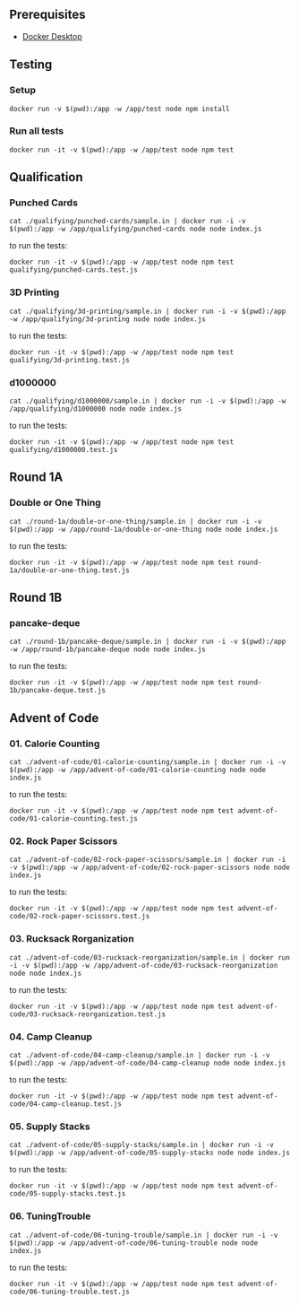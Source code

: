 ## Prerequisites

- [Docker Desktop]([http://](https://docs.docker.com/get-docker/))

## Testing

### Setup

```
docker run -v $(pwd):/app -w /app/test node npm install
```

### Run all tests

```
docker run -it -v $(pwd):/app -w /app/test node npm test
```

<!-- intro-end -->
## Qualification

<!-- stage-start: qualifying -->

### Punched Cards

<!-- problem-start: qualifying:punched-cards -->

```
cat ./qualifying/punched-cards/sample.in | docker run -i -v $(pwd):/app -w /app/qualifying/punched-cards node node index.js
```

to run the tests:

```
docker run -it -v $(pwd):/app -w /app/test node npm test qualifying/punched-cards.test.js
```

<!-- problem-end: qualifying:punched-cards -->

### 3D Printing

<!-- problem-start: qualifying:3d-printing -->

```
cat ./qualifying/3d-printing/sample.in | docker run -i -v $(pwd):/app -w /app/qualifying/3d-printing node node index.js
```

to run the tests:

```
docker run -it -v $(pwd):/app -w /app/test node npm test qualifying/3d-printing.test.js
```

<!-- problem-end: qualifying:3d-printing -->

### d1000000

<!-- problem-start: qualifying:d1000000 -->

```
cat ./qualifying/d1000000/sample.in | docker run -i -v $(pwd):/app -w /app/qualifying/d1000000 node node index.js
```

to run the tests:

```
docker run -it -v $(pwd):/app -w /app/test node npm test qualifying/d1000000.test.js
```

<!-- problem-end: qualifying:d1000000 -->

<!-- stage-end: qualifying -->

<!-- stage-end: round-1b -->
## Round 1A

<!-- stage-start: round-1a -->

### Double or One Thing

<!-- problem-start: round-1a:double-or-one-thing -->

```
cat ./round-1a/double-or-one-thing/sample.in | docker run -i -v $(pwd):/app -w /app/round-1a/double-or-one-thing node node index.js
```

to run the tests:

```
docker run -it -v $(pwd):/app -w /app/test node npm test round-1a/double-or-one-thing.test.js
```

<!-- problem-end: round-1a:double-or-one-thing -->

<!-- stage-end: round-1a -->
## Round 1B

<!-- stage-start: round-1b -->

### pancake-deque

<!-- problem-start: round-1b:pancake-deque -->

```
cat ./round-1b/pancake-deque/sample.in | docker run -i -v $(pwd):/app -w /app/round-1b/pancake-deque node node index.js
```

to run the tests:

```
docker run -it -v $(pwd):/app -w /app/test node npm test round-1b/pancake-deque.test.js
```

<!-- problem-end: round-1b:pancake-deque -->
## Advent of Code

<!-- stage-start: advent-of-code -->

### 01. Calorie Counting

<!-- problem-start: advent-of-code:01-calorie-counting -->

```
cat ./advent-of-code/01-calorie-counting/sample.in | docker run -i -v $(pwd):/app -w /app/advent-of-code/01-calorie-counting node node index.js
```

to run the tests:

```
docker run -it -v $(pwd):/app -w /app/test node npm test advent-of-code/01-calorie-counting.test.js
```

<!-- problem-end: advent-of-code:01-calorie-counting -->

### 02. Rock Paper Scissors

<!-- problem-start: advent-of-code:02-rock-paper-scissors -->

```
cat ./advent-of-code/02-rock-paper-scissors/sample.in | docker run -i -v $(pwd):/app -w /app/advent-of-code/02-rock-paper-scissors node node index.js
```

to run the tests:

```
docker run -it -v $(pwd):/app -w /app/test node npm test advent-of-code/02-rock-paper-scissors.test.js
```

<!-- problem-end: advent-of-code:02-rock-paper-scissors -->

### 03. Rucksack Rorganization

<!-- problem-start: advent-of-code:03-rucksack-reorganization -->

```
cat ./advent-of-code/03-rucksack-reorganization/sample.in | docker run -i -v $(pwd):/app -w /app/advent-of-code/03-rucksack-reorganization node node index.js
```

to run the tests:

```
docker run -it -v $(pwd):/app -w /app/test node npm test advent-of-code/03-rucksack-reorganization.test.js
```

<!-- problem-end: advent-of-code:03-rucksack-reorganization -->

### 04. Camp Cleanup

<!-- problem-start: advent-of-code:04-camp-cleanup -->

```
cat ./advent-of-code/04-camp-cleanup/sample.in | docker run -i -v $(pwd):/app -w /app/advent-of-code/04-camp-cleanup node node index.js
```

to run the tests:

```
docker run -it -v $(pwd):/app -w /app/test node npm test advent-of-code/04-camp-cleanup.test.js
```

<!-- problem-end: advent-of-code:04-camp-cleanup -->

### 05. Supply Stacks

<!-- problem-start: advent-of-code:05-supply-stacks -->

```
cat ./advent-of-code/05-supply-stacks/sample.in | docker run -i -v $(pwd):/app -w /app/advent-of-code/05-supply-stacks node node index.js
```

to run the tests:

```
docker run -it -v $(pwd):/app -w /app/test node npm test advent-of-code/05-supply-stacks.test.js
```

<!-- problem-end: advent-of-code:05-supply-stacks -->

### 06. TuningTrouble

<!-- problem-start: advent-of-code:06-tuning-trouble -->

```
cat ./advent-of-code/06-tuning-trouble/sample.in | docker run -i -v $(pwd):/app -w /app/advent-of-code/06-tuning-trouble node node index.js
```

to run the tests:

```
docker run -it -v $(pwd):/app -w /app/test node npm test advent-of-code/06-tuning-trouble.test.js
```

<!-- problem-end: advent-of-code:06-tuning-trouble -->

<!-- stage-end: advent-of-code -->
